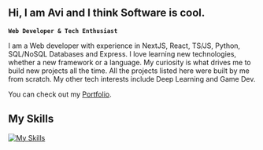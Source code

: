 ## Hi, I am Avi and I think Software is cool.

**`Web Developer & Tech Enthusiast`**

I am a Web developer with experience in NextJS, React, TS/JS, Python, SQL/NoSQL Databases and Express. I love learning new technologies, whether a new framework or a language. My curiosity is what drives me to build new projects all the time. All the projects listed here were built by me from scratch. My other tech interests include Deep Learning and Game Dev. 

You can check out my [Portfolio](https://portfolio-y4l1.vercel.app/).

## My Skills
[![My Skills](https://skillicons.dev/icons?i=js,ts,python,prisma,git,bash,next,html,css,express,nodejs,mongodb,postgres,mysql&perline=5)](https://skillicons.dev)

